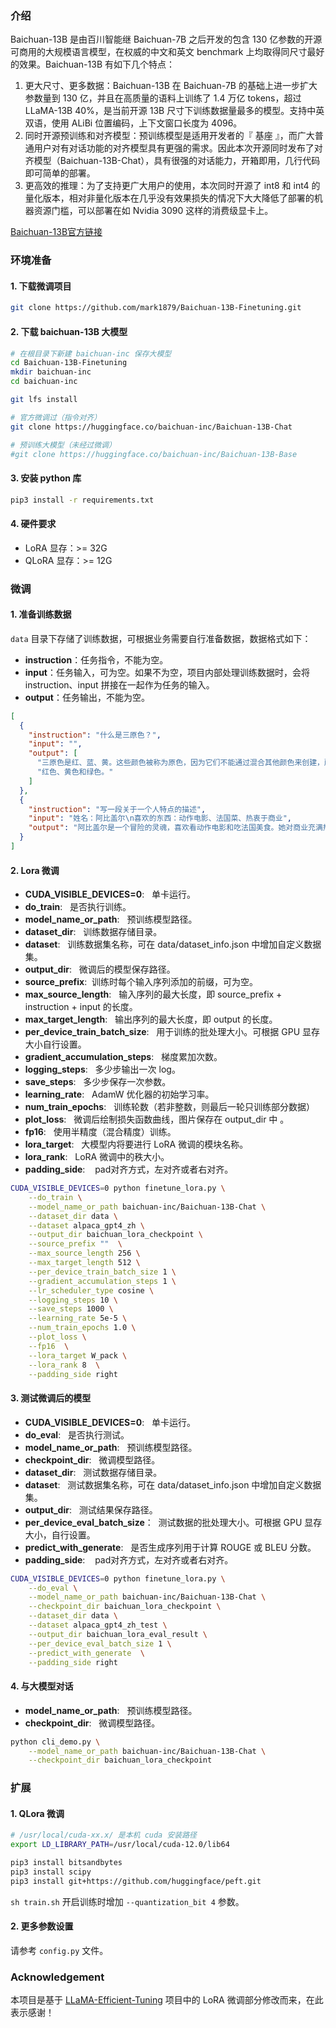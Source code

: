 ### 介绍
Baichuan-13B 是由百川智能继 Baichuan-7B 之后开发的包含 130 亿参数的开源可商用的大规模语言模型，在权威的中文和英文 benchmark 上均取得同尺寸最好的效果。Baichuan-13B 有如下几个特点：
1. 更大尺寸、更多数据：Baichuan-13B 在 Baichuan-7B 的基础上进一步扩大参数量到 130 亿，并且在高质量的语料上训练了 1.4 万亿 tokens，超过 LLaMA-13B 40%，是当前开源 13B 尺寸下训练数据量最多的模型。支持中英双语，使用 ALiBi 位置编码，上下文窗口长度为 4096。
2. 同时开源预训练和对齐模型：预训练模型是适用开发者的『 基座 』，而广大普通用户对有对话功能的对齐模型具有更强的需求。因此本次开源同时发布了对齐模型（Baichuan-13B-Chat），具有很强的对话能力，开箱即用，几行代码即可简单的部署。
3. 更高效的推理：为了支持更广大用户的使用，本次同时开源了 int8 和 int4 的量化版本，相对非量化版本在几乎没有效果损失的情况下大大降低了部署的机器资源门槛，可以部署在如 Nvidia 3090 这样的消费级显卡上。

[Baichuan-13B官方链接](https://github.com/baichuan-inc/Baichuan-13B)

### 环境准备
#### 1. 下载微调项目
```sh
git clone https://github.com/mark1879/Baichuan-13B-Finetuning.git
```

#### 2. 下载 baichuan-13B 大模型
```sh
# 在根目录下新建 baichuan-inc 保存大模型
cd Baichuan-13B-Finetuning
mkdir baichuan-inc
cd baichuan-inc

git lfs install

# 官方微调过（指令对齐）
git clone https://huggingface.co/baichuan-inc/Baichuan-13B-Chat

# 预训练大模型（未经过微调）
#git clone https://huggingface.co/baichuan-inc/Baichuan-13B-Base
```

#### 3. 安装 python 库
```sh
pip3 install -r requirements.txt
```

#### 4. 硬件要求
- LoRA 显存：>= 32G
- QLoRA 显存：>= 12G

### 微调
#### 1. 准备训练数据
`data` 目录下存储了训练数据，可根据业务需要自行准备数据，数据格式如下：
- **instruction**：任务指令，不能为空。
- **input**：任务输入，可为空。如果不为空，项目内部处理训练数据时，会将 instruction、input 拼接在一起作为任务的输入。
- **output**：任务输出，不能为空。
```json
[
  {
    "instruction": "什么是三原色？",
    "input": "",
    "output": [
      "三原色是红、蓝、黄。这些颜色被称为原色，因为它们不能通过混合其他颜色来创建，所有其他颜色都可以通过将它们按不同比例组合而成。在用于光的加色系统中，原色是红色、绿色和蓝色 (RGB)。",
      "红色、黄色和绿色。"
    ]
  },
  {
    "instruction": "写一段关于一个人特点的描述",
    "input": "姓名：阿比盖尔\n喜欢的东西：动作电影、法国菜、热衷于商业",
    "output": "阿比盖尔是一个冒险的灵魂，喜欢看动作电影和吃法国美食。她对商业充满热情，并努力培养。她阅读投资新闻，密切关注股市。每当有机会出现，阿比盖尔总是迅速行动，不会犹豫利用她的商业知识。她是那种喜欢经历商业起伏、善于追求交易并与志同道合的人交流的人。"
  }
]
```

#### 2. Lora 微调

- **CUDA_VISIBLE_DEVICES=0**: &nbsp;&nbsp;单卡运行。
- **do_train**: &nbsp;&nbsp;是否执行训练。
- **model_name_or_path**: &nbsp;&nbsp;预训练模型路径。
- **dataset_dir**: &nbsp;&nbsp;训练数据存储目录。
- **dataset**: &nbsp;&nbsp;训练数据集名称，可在 data/dataset_info.json 中增加自定义数据集。
- **output_dir**: &nbsp;&nbsp;微调后的模型保存路径。
- **source_prefix**:&nbsp;&nbsp;训练时每个输入序列添加的前缀，可为空。
- **max_source_length**: &nbsp;&nbsp;输入序列的最大长度，即 source_prefix + instruction + input 的长度。
- **max_target_length**: &nbsp;&nbsp;输出序列的最大长度，即 output 的长度。
- **per_device_train_batch_size**: &nbsp;&nbsp;用于训练的批处理大小。可根据 GPU 显存大小自行设置。
- **gradient_accumulation_steps**: &nbsp;&nbsp;梯度累加次数。
- **logging_steps**: &nbsp;&nbsp;多少步输出一次 log。
- **save_steps**: &nbsp;&nbsp;多少步保存一次参数。
- **learning_rate**: &nbsp;&nbsp;AdamW 优化器的初始学习率。
- **num_train_epochs**: &nbsp;&nbsp;训练轮数（若非整数，则最后一轮只训练部分数据）
- **plot_loss**: &nbsp;&nbsp;微调后绘制损失函数曲线，图片保存在 output_dir 中 。
- **fp16**: &nbsp;&nbsp;使用半精度（混合精度）训练。
- **lora_target**: &nbsp;&nbsp;大模型内将要进行 LoRA 微调的模块名称。
- **lora_rank**: &nbsp;&nbsp;LoRA 微调中的秩大小。
- **padding_side**: &nbsp;&nbsp; pad对齐方式，左对齐或者右对齐。
```sh
CUDA_VISIBLE_DEVICES=0 python finetune_lora.py \
    --do_train \
    --model_name_or_path baichuan-inc/Baichuan-13B-Chat \
    --dataset_dir data \
    --dataset alpaca_gpt4_zh \
    --output_dir baichuan_lora_checkpoint \
    --source_prefix ""  \
    --max_source_length 256 \
    --max_target_length 512 \
    --per_device_train_batch_size 1 \
    --gradient_accumulation_steps 1 \
    --lr_scheduler_type cosine \
    --logging_steps 10 \
    --save_steps 1000 \
    --learning_rate 5e-5 \
    --num_train_epochs 1.0 \
    --plot_loss \
    --fp16  \
    --lora_target W_pack \
    --lora_rank 8  \
    --padding_side right
```

#### 3. 测试微调后的模型
- **CUDA_VISIBLE_DEVICES=0**: &nbsp;&nbsp;单卡运行。
- **do_eval**: &nbsp;&nbsp;是否执行测试。
- **model_name_or_path**: &nbsp;&nbsp;预训练模型路径。
- **checkpoint_dir**: &nbsp;&nbsp;微调模型路径。
- **dataset_dir**: &nbsp;&nbsp;测试数据存储目录。
- **dataset**: &nbsp;&nbsp;测试数据集名称，可在 data/dataset_info.json 中增加自定义数据集。
- **output_dir**: &nbsp;&nbsp;测试结果保存路径。
- **per_device_eval_batch_size**：&nbsp;&nbsp;测试数据的批处理大小。可根据 GPU 显存大小，自行设置。
- **predict_with_generate**: &nbsp;&nbsp;是否生成序列用于计算 ROUGE 或 BLEU 分数。
- **padding_side**: &nbsp;&nbsp; pad对齐方式，左对齐或者右对齐。

```sh
CUDA_VISIBLE_DEVICES=0 python finetune_lora.py \
    --do_eval \
    --model_name_or_path baichuan-inc/Baichuan-13B-Chat \
    --checkpoint_dir baichuan_lora_checkpoint \
    --dataset_dir data \
    --dataset alpaca_gpt4_zh_test \
    --output_dir baichuan_lora_eval_result \
    --per_device_eval_batch_size 1 \
    --predict_with_generate  \
    --padding_side right
```

#### 4. 与大模型对话

- **model_name_or_path**: &nbsp;&nbsp;预训练模型路径。
- **checkpoint_dir**: &nbsp;&nbsp;微调模型路径。
```sh
python cli_demo.py \
    --model_name_or_path baichuan-inc/Baichuan-13B-Chat \
    --checkpoint_dir baichuan_lora_checkpoint
```

### 扩展
#### 1. QLora 微调
```sh
# /usr/local/cuda-xx.x/ 是本机 cuda 安装路径
export LD_LIBRARY_PATH=/usr/local/cuda-12.0/lib64

pip3 install bitsandbytes
pip3 install scipy
pip3 install git+https://github.com/huggingface/peft.git
```

`sh train.sh` 开启训练时增加 `--quantization_bit 4` 参数。 

#### 2. 更多参数设置
请参考 `config.py` 文件。

### Acknowledgement
本项目是基于 [LLaMA-Efficient-Tuning](https://github.com/hiyouga/LLaMA-Efficient-Tuning) 项目中的 LoRA 微调部分修改而来，在此表示感谢！
